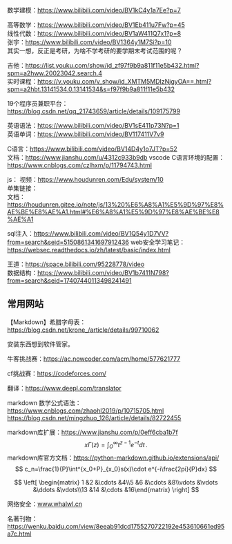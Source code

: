 数学建模：https://www.bilibili.com/video/BV1kC4y1a7Ee?p=7

高等数学：https://www.bilibili.com/video/BV1Eb411u7Fw?p=45<br>
线性代数：https://www.bilibili.com/video/BV1aW411Q7x1?p=8<br> 张宇：https://www.bilibili.com/video/BV1364y1M7Si?p=10<br>其实一想，反正是考研，为啥不学考研的要学期末考试范围的呢？

吉他：https://list.youku.com/show/id_zf97f9b9a811f11e5b432.html?spm=a2hww.20023042.search.4<br>实时课程：https://v.youku.com/v_show/id_XMTM5MDIzNjgyOA==.html?spm=a2hbt.13141534.0.13141534&s=f97f9b9a811f11e5b432

19个程序员兼职平台：https://blog.csdn.net/qq_21743659/article/details/109175799

英语语法：https://www.bilibili.com/video/BV1sE411p73N?p=1<br>英语单词：https://www.bilibili.com/video/BV117411V7v9

C语言：https://www.bilibili.com/video/BV14D4y1o7JT?p=52<br>文档：https://www.jianshu.com/u/4312c933b9db
vscode C语言环境的配置：https://www.cnblogs.com/czlhxm/p/11794743.html

js：
视频：https://www.houdunren.com/Edu/system/10<br>单集链接：<br>文档：https://houdunren.gitee.io/note/js/13%20%E6%A8%A1%E5%9D%97%E8%AE%BE%E8%AE%A1.html#%E6%A8%A1%E5%9D%97%E8%AE%BE%E8%AE%A1

sql注入：https://www.bilibili.com/video/BV1Q54y1D7VV?from=search&seid=5150861341697912436
web安全学习笔记：https://websec.readthedocs.io/zh/latest/basic/index.html

王道：https://space.bilibili.com/95228778/video<br>数据结构：https://www.bilibili.com/video/BV1b7411N798?from=search&seid=17407440113498241491

## 常用网站

【Markdown】希腊字母表：https://blog.csdn.net/krone_/article/details/99710062

安装东西想到软件管家。

牛客挑战赛：https://ac.nowcoder.com/acm/home/577621777

cf挑战赛：https://codeforces.com/

翻译：https://www.deepl.com/translator

markdown 数学公式语法：<br>https://www.cnblogs.com/zhaohl2019/p/10715705.html<br>https://blog.csdn.net/mingzhuo_126/article/details/82722455

markdown库扩展：https://www.jianshu.com/p/0eff6cba1b7f
$$
x\Gamma(z) = \int_O^\infty t^{z-1}e^{-t}dt\,.
$$
markdown库官方文档：https://python-markdown.github.io/extensions/api/
$$
c_n=\frac{1}{P}\int^{x_0+P}_{x_0}s(x)\cdot e^{-i\frac{2pi}{P}dx}
$$

$$
\left[ \begin{matrix} 1 &2 &\cdots &4\\5 &6 &\cdots &8\\vdots &\vdots &\ddots &\vdots\\13 &14 &\cdots &16\end{matrix} \right]
$$

网络安全：www.whalwl.cn

名著刊物：https://wenku.baidu.com/view/8eeab91dcd1755270722192e453610661ed95a7c.html

